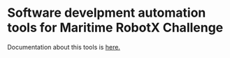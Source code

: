 # Software develpment automation tools for Maritime RobotX Challenge

Documentation about this tools is [here.](https://ouxt-polaris.github.io/robotx_setup/)
